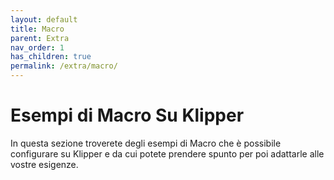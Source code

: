 ```yaml
---
layout: default
title: Macro
parent: Extra
nav_order: 1
has_children: true
permalink: /extra/macro/
---
```


# Esempi di Macro Su Klipper

In questa sezione troverete degli esempi di Macro che è possibile configurare su Klipper e da cui potete prendere spunto per poi adattarle alle vostre esigenze.
